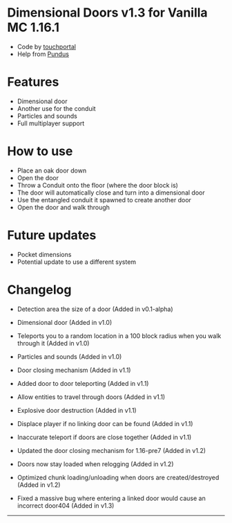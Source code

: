 # Dimensional Doors v1.3 for Vanilla MC 1.16.1
- Code by [touchportal](https://github.com/touchportal/)
- Help from [Pundus](https://github.com/pundus/)

# Features
- Dimensional door
- Another use for the conduit
- Particles and sounds
- Full multiplayer support

# How to use
- Place an oak door down
- Open the door
- Throw a Conduit onto the floor (where the door block is)
- The door will automatically close and turn into a dimensional door
- Use the entangled conduit it spawned to create another door
- Open the door and walk through

# Future updates
- Pocket dimensions
- Potential update to use a different system

# Changelog
- Detection area the size of a door (Added in v0.1-alpha)

- Dimensional door (Added in v1.0)
- Teleports you to a random location in a 100 block radius when you walk through it (Added in v1.0)
- Particles and sounds (Added in v1.0)

- Door closing mechanism (Added in v1.1)
- Added door to door teleporting (Added in v1.1)
- Allow entities to travel through doors (Added in v1.1)
- Explosive door destruction (Added in v1.1)
- Displace player if no linking door can be found (Added in v1.1)
- Inaccurate teleport if doors are close together (Added in v1.1)

- Updated the door closing mechanism for 1.16-pre7 (Added in v1.2)
- Doors now stay loaded when relogging (Added in v1.2)
- Optimized chunk loading/unloading when doors are created/destroyed (Added in v1.2)

- Fixed a massive bug where entering a linked door would cause an incorrect door404 (Added in v1.3)

---
